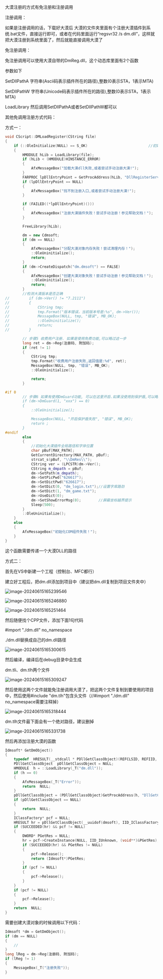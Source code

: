 大漠注册的方式有免注册和注册调用

注册调用：

如果是注册调用的话，下载好大漠后 大漠的文件夹里面有个注册大漠插件到系统.bat文件，直接运行即可，或者在代码里面运行“regsvr32 /s dm.dll”，这样就把大漠注册到系统里面了，然后就能直接调用大漠了

免注册调用：

免注册调用可以使用大漠自带的DmReg.dll，这个动态库里面有2个函数

参数如下

SetDllPathA  字符串(Ascii码表示插件所在的路径),整数(0表示STA，1表示MTA)

SetDllPathW  字符串(Unicode码表示插件所在的路径),整数(0表示STA，1表示MTA)

LoadLibrary 然后调用SetDllPathA或者SetDllPathW都可以

其他免调用注册方式代码：

方式一：

```c++
void CScript::DMLoadRegister(CString file)
{
    if (::OleInitialize(NULL) == S_OK)                            //初始化COM库
    {
        HMODULE hLib = LoadLibrary(file);
        if (hLib < (HMODULE)HINSTANCE_ERROR)
        {
            AfxMessageBox("加载大漠dll失败,或者尝试手动注册大漠!");
        }
        FARPROC lpDllEntryPoint = GetProcAddress(hLib, "DllRegisterServer");
        if (lpDllEntryPoint == NULL)
        {
            AfxMessageBox("找不到注册入口,或者尝试手动注册大漠!");
        }

        if (FAILED((*lpDllEntryPoint)()))
        {
            AfxMessageBox("注册大漠插件失败！尝试手动注册！参见帮助文档！");
        }

        FreeLibrary(hLib);

        dm = new Cdmsoft;
        if (dm == NULL)
        {
            AfxMessageBox("分配大漠对象内存失败！尝试清理内存！");
            ::OleUninitialize();
            return;
        }
        if (dm->CreateDispatch("dm.dmsoft") == FALSE)
        {
            AfxMessageBox("创建大漠对象失败！尝试手动注册！参见帮助文档！");
            ::OleUninitialize();
            return;
        }
        //检测大漠版本是否正确
//         if (dm->Ver() != "7.2111")
//         {
//             CString tmp;
//             tmp.Format("版本错误，当前版本号是:%s", dm->Ver());
//             MessageBox(NULL, tmp, "错误", MB_OK);
//             ::OleUninitialize();
//             return;
//         }

        // 步骤5 收费用户注册. 如果是使用免费功能,可以略过这一步
        long ret = dm->Reg(注册码, 附加码);
        if (ret != 1)
        {
            CString tmp;
            tmp.Format("收费用户注册失败,返回值是:%d", ret);
            MessageBox(NULL, tmp, "错误", MB_OK);
            ::OleUninitialize();

            return;
        }

#if 0
        // 步骤6 如果有使用DmGuard功能, 可以在这里开启.如果没使用到保护盾,可以略过这一步
        if (dm->DmGuard(1, "xxx") == 0)
        {
            ::OleUninitialize();

            MessageBox(NULL, "开启保护盾失败", "错误", MB_OK);
            return ;
        }
#endif
        else
        {
            //初始化大漠插件全局路径和字体位置
            char pBuf[MAX_PATH];
            GetCurrentDirectory(MAX_PATH, pBuf);
            strcat_s(pBuf, "\\DmRes\\");
            CString ver = (LPCSTR)dm->Ver();
            CString m_dmpath = pBuf;
            dm->SetPath(m_dmpath);
            dm->SetPicPwd("626617");
            dm->SetDictPwd("626617");
            dm->SetDict(0, "dm_login.txt");//设置字库路劲
            dm->SetDict(1, "dm_game.txt");
            dm->UseDict(0);
            dm->SetShowErrorMsg(0);        //屏蔽坐标越界提示
            Sleep(500);
        }
        ::OleUninitialize();
    }
    else
    {
        AfxMessageBox("初始化COM组件失败！");
    }
}
```

这个函数需要传递一个大漠DLL的路径

方式二：

首先在VS中新建一个工程（控制台、MFC都行）

建立好工程后，把dm.dll添加到项目中（建议把dm.dll复制到项目文件夹中）

![image-20240615165239546](./notesimg/image-20240615165239546.png)

![image-20240615165246880](./notesimg/image-20240615165246880.png)

![image-20240615165251464](./notesimg/image-20240615165251464.png)

然后随便找个CPP文件，添加下面1句代码

\#import "./dm.dll" no_namespace

./dm.dll替换成自己的dm.dll路径

![image-20240615165300615](./notesimg/image-20240615165300615.png)

然后编译，编译后在debug目录中会生成

dm.tli、dm.tlh两个文件

![image-20240615165309247](./notesimg/image-20240615165309247.png)

然后使用这两个文件就能免注册调用大漠了，把这两个文件复制到要使用的项目中，然后使用#include "dm.tlh"包含头文件（//#import "./dm.dll" no_namespace需要注释掉）

![image-20240615165318444](./notesimg/image-20240615165318444.png)

dm.tlh文件最下面会有一个绝对路径，建议删掉

![image-20240615165331738](./notesimg/image-20240615165331738.png)

然后再添加注册大漠的函数

```c++
Idmsoft* GetDmObject()
{
    typedef  HRESULT(__stdcall * PDllGetClassObject)(REFCLSID, REFIID, LPVOID*);
    PDllGetClassObject  pDllGetClassObject = NULL;
    HMODULE  h = ::LoadLibrary(_T("dm.dll"));
    if (h == 0)
    {
        AfxMessageBox(_T("Error"));
        return  NULL;
    }
    pDllGetClassObject = (PDllGetClassObject)GetProcAddress(h, "DllGetClassObject");
    if (pDllGetClassObject == NULL)
    {
        return  NULL;
    }
    IClassFactory* pcf = NULL;
    HRESULT hr = pDllGetClassObject(__uuidof(dmsoft), IID_IClassFactory, (void**)&pcf);
    if (SUCCEEDED(hr) && pcf != NULL)
    {
        DWORD* PGetRes = NULL;
        hr = pcf->CreateInstance(NULL, IID_IUnknown, (void**)&PGetRes);
        if (SUCCEEDED(hr) && PGetRes != NULL)
        {
            pcf->Release();
            return (Idmsoft*)PGetRes;
        }
        if (pcf != NULL)
        {
            pcf->Release();
        }
    }
    if (pcf != NULL)
    {
        pcf->Release();
    }
    return  NULL;
}
```

需要创建大漠对象的时候调用以下代码：

```c++
Idmsoft *dm = GetDmObject();
if (dm == NULL)
{
    //
}
long lReg = dm->Reg(注册码, 附加码);
if (lReg != 1)
{
    MessageBox(_T("注册失败"));
}
```


